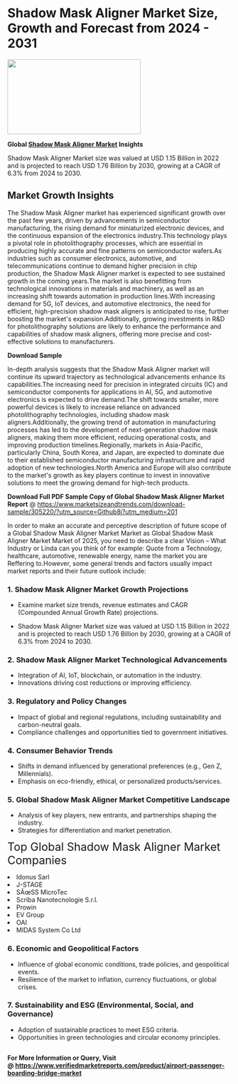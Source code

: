 <H1>Shadow Mask Aligner Market Size, Growth and Forecast from 2024 - 2031</H1><img class="aligncenter size-medium wp-image-584254" src="https://thirdeyenews.in/wp-content/uploads/2024/09/Global-Market-Research-300x168.jpeg" alt="" width="300" height="168" /><p><strong>Global&nbsp;<a href="https://www.marketsizeandtrends.com/download-sample/305220/?utm_source=Github8j?utm_medium=201">Shadow Mask Aligner Market</a> Insights</strong></p><p>Shadow Mask Aligner Market size was valued at USD 1.15 Billion in 2022 and is projected to reach USD 1.76 Billion by 2030, growing at a CAGR of 6.3% from 2024 to 2030.</p><p><h2>Market Growth Insights</h2> <p>The Shadow Mask Aligner market has experienced significant growth over the past few years, driven by advancements in semiconductor manufacturing, the rising demand for miniaturized electronic devices, and the continuous expansion of the electronics industry.This technology plays a pivotal role in photolithography processes, which are essential in producing highly accurate and fine patterns on semiconductor wafers.As industries such as consumer electronics, automotive, and telecommunications continue to demand higher precision in chip production, the Shadow Mask Aligner market is expected to see sustained growth in the coming years.The market is also benefitting from technological innovations in materials and machinery, as well as an increasing shift towards automation in production lines.With increasing demand for 5G, IoT devices, and automotive electronics, the need for efficient, high-precision shadow mask aligners is anticipated to rise, further boosting the market's expansion.Additionally, growing investments in R&D for photolithography solutions are likely to enhance the performance and capabilities of shadow mask aligners, offering more precise and cost-effective solutions to manufacturers.</p> <p><strong>Download Sample</strong></p> <p>In-depth analysis suggests that the Shadow Mask Aligner market will continue its upward trajectory as technological advancements enhance its capabilities.The increasing need for precision in integrated circuits (IC) and semiconductor components for applications in AI, 5G, and automotive electronics is expected to drive demand.The shift towards smaller, more powerful devices is likely to increase reliance on advanced photolithography technologies, including shadow mask aligners.Additionally, the growing trend of automation in manufacturing processes has led to the development of next-generation shadow mask aligners, making them more efficient, reducing operational costs, and improving production timelines.Regionally, markets in Asia-Pacific, particularly China, South Korea, and Japan, are expected to dominate due to their established semiconductor manufacturing infrastructure and rapid adoption of new technologies.North America and Europe will also contribute to the market's growth as key players continue to invest in innovative solutions to meet the growing demand for high-tech products.</p> <p><span class=""><strong>Download Full PDF Sample Copy of Global Shadow Mask Aligner Market Report</strong> @ <a href="https://www.marketsizeandtrends.com/download-sample/305220/?utm_source=Github8j?utm_medium=201" target="_blank">https://www.marketsizeandtrends.com/download-sample/305220/?utm_source=Github8j?utm_medium=201</a></span></p><p>In order to make an accurate and perceptive description of future scope of a Global&nbsp;Shadow Mask Aligner Market Market as Global&nbsp;Shadow Mask Aligner Market Market of 2025, you need to describe a clear Vision &ndash; What Industry or Linda can you think of for example: Quote from a Technology, healthcare, automotive, renewable energy, name the market you are Reffering to.However, some general trends and factors usually impact market reports and their future outlook include:</p><h3>1.&nbsp;<strong>Shadow Mask Aligner Market Growth Projections</strong></h3><ul><li>Examine market size trends, revenue estimates and CAGR (Compounded Annual Growth Rate) projections.</li><li><p>Shadow Mask Aligner Market size was valued at USD 1.15 Billion in 2022 and is projected to reach USD 1.76 Billion by 2030, growing at a CAGR of 6.3% from 2024 to 2030.</p></li></ul><h3>2.&nbsp;<strong>Shadow Mask Aligner Market Technological Advancements</strong></h3><ul><li>Integration of AI, IoT, blockchain, or automation in the industry.</li><li>Innovations driving cost reductions or improving efficiency.</li></ul><h3>3.&nbsp;<strong>Regulatory and Policy Changes</strong></h3><ul><li>Impact of global and regional regulations, including sustainability and carbon-neutral goals.</li><li>Compliance challenges and opportunities tied to government initiatives.</li></ul><h3>4.&nbsp;<strong>Consumer Behavior Trends</strong></h3><ul><li>Shifts in demand influenced by generational preferences (e.g., Gen Z, Millennials).</li><li>Emphasis on eco-friendly, ethical, or personalized products/services.</li></ul><h3>5.&nbsp;<strong>Global Shadow Mask Aligner Market Competitive Landscape</strong></h3><ul><li>Analysis of key players, new entrants, and partnerships shaping the industry.</li><li>Strategies for differentiation and market penetration.</li></ul><p data-pm-slice="1 1 []"><span style="color: inherit; font-family: inherit; font-size: 25px;">Top Global Shadow Mask Aligner Market Companies</span></p><div class="" data-test-id=""><p><li>Idonus Sarl</li><li> J-STAGE</li><li> SÃœSS MicroTec</li><li> Scriba Nanotecnologie S.r.l.</li><li> Prowin</li><li> EV Group</li><li> OAI</li><li> MIDAS System Co Ltd</li></p></div><h3>6.&nbsp;<strong>Economic and Geopolitical Factors</strong></h3><ul><li>Influence of global economic conditions, trade policies, and geopolitical events.</li><li>Resilience of the market to inflation, currency fluctuations, or global crises.</li></ul><h3>7.&nbsp;<strong>Sustainability and ESG (Environmental, Social, and Governance)</strong></h3><ul><li>Adoption of sustainable practices to meet ESG criteria.</li><li>Opportunities in green technologies and circular economy principles.</li></ul><h2><strong style="font-size: 14px;">For More Information or Query, Visit @&nbsp;</strong><a style="background-color: #ffffff; font-size: 14px;" href="https://www.marketsizeandtrends.com/report/shadow-mask-aligner-market/" target="_blank">https://www.verifiedmarketreports.com/product/airport-passenger-boarding-bridge-market</a></h2>